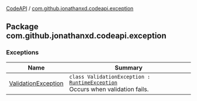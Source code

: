 [CodeAPI](../index.md) / [com.github.jonathanxd.codeapi.exception](.)

## Package com.github.jonathanxd.codeapi.exception

### Exceptions

| Name | Summary |
|---|---|
| [ValidationException](-validation-exception/index.md) | `class ValidationException : `[`RuntimeException`](http://docs.oracle.com/javase/6/docs/api/java/lang/RuntimeException.html)<br>Occurs when validation fails. |
